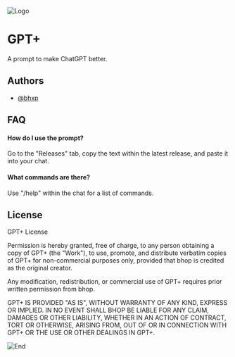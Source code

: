 
![Logo](https://i.imgur.com/D1JmoHJ.png)



# GPT+

A prompt to make ChatGPT better.


## Authors

- [@bhxp](https://github.com/bhxp)


## FAQ

#### How do I use the prompt?

Go to the "Releases" tab, copy the text within the latest release, and paste it into your chat.

#### What commands are there?

Use "/help" within the chat for a list of commands.


## License

GPT+ License

Permission is hereby granted, free of charge, to any person obtaining a copy of GPT+ (the "Work"), to use, promote, and distribute verbatim copies of GPT+ for non-commercial purposes only, provided that bhop is credited as the original creator.

Any modification, redistribution, or commercial use of GPT+ requires prior written permission from bhop.

GPT+ IS PROVIDED "AS IS", WITHOUT WARRANTY OF ANY KIND, EXPRESS OR IMPLIED. IN NO EVENT SHALL BHOP BE LIABLE FOR ANY CLAIM, DAMAGES OR OTHER LIABILITY, WHETHER IN AN ACTION OF CONTRACT, TORT OR OTHERWISE, ARISING FROM, OUT OF OR IN CONNECTION WITH GPT+ OR THE USE OR OTHER DEALINGS IN GPT+.


![End](https://i.imgur.com/zaHs8vr.png)
